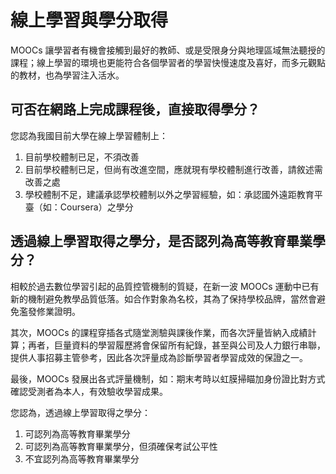 # 線上學習與學分取得

MOOCs 讓學習者有機會接觸到最好的教師、或是受限身分與地理區域無法聽授的課程；線上學習的環境也更能符合各個學習者的學習快慢速度及喜好，而多元觀點的教材，也為學習注入活水。

## 可否在網路上完成課程後，直接取得學分？

您認為我國目前大學在線上學習體制上：
1. 目前學校體制已足，不須改善
2. 目前學校體制已足，但尚有改進空間，應就現有學校體制進行改善，請敘述需改善之處
3. 學校體制不足，建議承認學校體制以外之學習經驗，如：承認國外遠距教育平臺（如：Coursera）之學分
 
## 透過線上學習取得之學分，是否認列為高等教育畢業學分？

相較於過去數位學習引起的品質控管機制的質疑，在新一波 MOOCs 運動中已有新的機制避免教學品質低落。如合作對象為名校，其為了保持學校品牌，當然會避免濫發修業證明。

其次，MOOCs 的課程穿插各式隨堂測驗與課後作業，而各次評量皆納入成績計算；再者，巨量資料的學習履歷將會保留所有紀錄，甚至與公司及人力銀行串聯，提供人事招募主管參考，因此各次評量成為診斷學習者學習成效的保證之一。

最後，MOOCs 發展出各式評量機制，如：期末考時以虹膜掃瞄加身份證比對方式確認受測者為本人，有效驗收學習成果。

您認為，透過線上學習取得之學分：

1. 可認列為高等教育畢業學分
2. 可認列為高等教育畢業學分，但須確保考試公平性
3. 不宜認列為高等教育畢業學分

